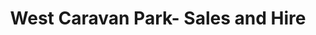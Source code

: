 ---
title: "West Caravan Park- Sales and Hire"
address: "Killarney rd Killorglin Ring of Kerry Co. Kerry"
tel: "(066)9761240"
county: "Kerry"
category: "Caravan And Camping"
type: "Content"
lat: "52.10120275"
lng: "-9.759395898"
---